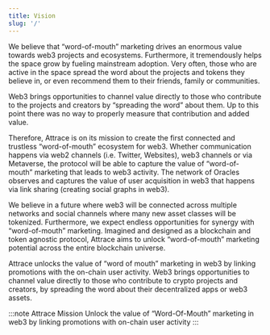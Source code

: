 ```yaml
---
title: Vision
slug: '/'
---
```


We believe that “word-of-mouth” marketing drives an enormous value towards web3 projects and ecosystems. Furthermore, it tremendously helps the space grow by fueling mainstream adoption. Very often, those who are active in the space spread the word about the projects and tokens they believe in, or even recommend them to their friends, family or communities. 

Web3 brings opportunities to channel value directly to those who contribute to the projects and creators by “spreading the word” about them. Up to this point there was no way to properly measure that contribution and added value. 

Therefore, Attrace is on its mission to create the first connected and trustless “word-of-mouth” ecosystem for web3. Whether communication happens via web2 channels (i.e. Twitter, Websites), web3 channels or via Metaverse, the protocol will be able to capture the value of “word-of-mouth” marketing that leads to web3 activity. The network of Oracles observes and captures the value of user acquisition in web3 that happens via link sharing (creating social graphs in web3).

We believe in a future where web3 will be connected across multiple networks and social channels where many new asset classes will be tokenized. Furthermore, we expect endless opportunities for synergy with “word-of-mouth” marketing. Imagined and designed as a blockchain and token agnostic protocol, Attrace aims to unlock “word-of-mouth” marketing potential across the entire blockchain universe. 


Attrace unlocks the value of “word of mouth” marketing in web3 by linking promotions with the on-chain user activity. Web3 brings opportunities to channel value directly to those who contribute to crypto projects and creators, by spreading the word about their decentralized apps or web3 assets. 

:::note Attrace Mission
Unlock the value of “Word-Of-Mouth” marketing in web3 by linking promotions with on-chain user activity
:::


